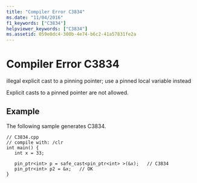 ```yaml
---
title: "Compiler Error C3834"
ms.date: "11/04/2016"
f1_keywords: ["C3834"]
helpviewer_keywords: ["C3834"]
ms.assetid: 059e0dc4-300b-4e74-b6c2-41a57831fe2a
---
```

# Compiler Error C3834

illegal explicit cast to a pinning pointer; use a pinned local variable instead

Explicit casts to a pinned pointer are not allowed.

## Example

The following sample generates C3834.

```
// C3834.cpp
// compile with: /clr
int main() {
   int x = 33;

   pin_ptr<int> p = safe_cast<pin_ptr<int> >(&x);   // C3834
   pin_ptr<int> p2 = &x;   // OK
}
```
